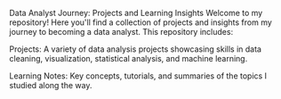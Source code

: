 Data Analyst Journey: Projects and Learning Insights
Welcome to my repository! Here you'll find a collection of projects and insights from my journey to becoming a data analyst. This repository includes:

Projects: A variety of data analysis projects showcasing skills in data cleaning, visualization, statistical analysis, and machine learning.

Learning Notes: Key concepts, tutorials, and summaries of the topics I studied along the way.
